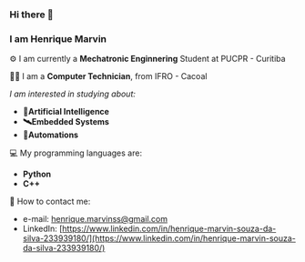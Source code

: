 ### Hi there 👋
### I am Henrique Marvin

⚙ I am currently a **Mechatronic Enginnering** Student at PUCPR - Curitiba

👨‍💻 I am a **Computer Technician**, from IFRO - Cacoal

_I am interested in studying about:_ 
  * **👾Artificial Intelligence** 
  * **🛰Embedded Systems** 
  * **🤖Automations**

💻 My programming languages are:
  * **Python**
  * **C++**

📧 How to contact me:
* e-mail: [henrique.marvinss@gmail.com](henrique.marvinss@gmail.com)
* LinkedIn: [https://www.linkedin.com/in/henrique-marvin-souza-da-silva-233939180/](https://www.linkedin.com/in/henrique-marvin-souza-da-silva-233939180/)


